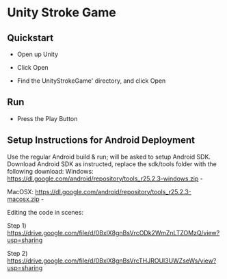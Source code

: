 # Unity Stroke Game

## Quickstart
* Open up Unity

* Click Open

* Find the UnityStrokeGame' directory, and click Open
## Run
* Press the Play Button

## Setup Instructions for Android Deployment
Use the regular Android build & run; will be asked to setup Android SDK. Download Android SDK as instructed, replace the sdk/tools folder with the following download:
Windows: https://dl.google.com/android/repository/tools_r25.2.3-windows.zip -

MacOSX: https://dl.google.com/android/repository/tools_r25.2.3-macosx.zip -



Editing the code in scenes:

Step 1) https://drive.google.com/file/d/0BxlX8gnBsVrcODk2WmZnLTZOMzQ/view?usp=sharing

Step 2) https://drive.google.com/file/d/0BxlX8gnBsVrcTHJROUl3UWZseWs/view?usp=sharing
